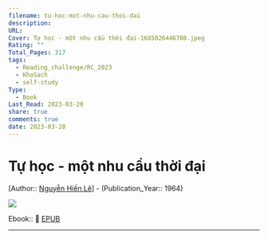 ```yaml
---
filename: tu-hoc-mot-nhu-cau-thoi-dai
description: 
URL: 
Cover: Tự học - một nhu cầu thời đại-1685026446708.jpeg
Rating: ""
Total_Pages: 317
tags:
  - Reading_challenge/RC_2023
  - KhoSach
  - self-study
Type:
  - Book
Last_Read: 2023-03-20
share: true
comments: true
date: 2023-03-20
---
```

# Tự học - một nhu cầu thời đại
[Author:: [Nguyễn Hiến Lê](../../Nguy%E1%BB%85n%20Hi%E1%BA%BFn%20L%C3%AA.md)] - (Publication_Year:: 1964)

![](https://i.imgur.com/ZNQ7qRV.jpg)

Ebook:: 📘 [EPUB](https://onedrive.live.com/download?resid=E92BC60129512289%21136&authkey=!ALEupx-BFHlR64g)

---
